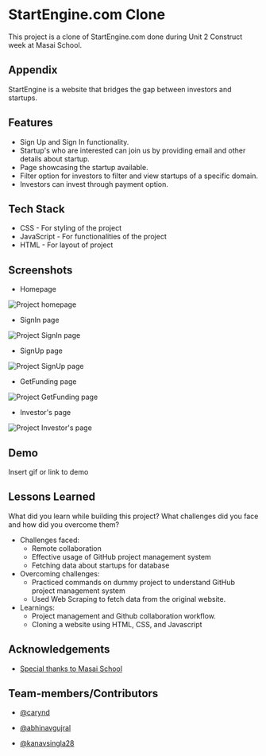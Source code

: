 
# StartEngine.com Clone

This project is a clone of StartEngine.com done during Unit 2 Construct week at Masai School.


## Appendix

StartEngine is a website that bridges the gap between investors and startups.

  

  
## Features

- Sign Up and Sign In functionality.
- Startup's who are interested can join us by providing email and other details about startup.
- Page showcasing the startup available.
- Filter option for investors to filter and view startups of a specific domain. 
- Investors can invest through payment option.


## Tech Stack

 
 - CSS  - For styling of the project
 - JavaScript - For functionalities of the project
- HTML - For layout of project



  
## Screenshots
- Homepage

![Project homepage](https://miro.medium.com/max/1000/1*rhWqb3etdnMtXt_M_yqCgA.png)

- SignIn page

![Project SignIn page](https://miro.medium.com/max/700/1*R78-SjpD8YVTWPUaVq0L4w.png)

- SignUp page

![Project SignUp page](https://miro.medium.com/max/700/1*WLYGba3UfsewQvaO3kfW5g.png)

- GetFunding page

![Project GetFunding page](https://miro.medium.com/max/700/1*KgudHeq-zJkMq3lr2-CzAw.png)

- Investor's page

![Project Investor's page](https://miro.medium.com/max/700/1*jPDsyAXgSPMwNPtPeNHNew.png)

## Demo

Insert gif or link to demo

  
## Lessons Learned

What did you learn while building this project? What challenges did you face and how did you overcome them?

- Challenges faced:
  - Remote collaboration
  - Effective usage of GitHub project management system
  - Fetching data about startups for database  
- Overcoming challenges:
  - Practiced commands on dummy project to understand GitHub project management system
  - Used Web Scraping to fetch data from the original website.
- Learnings:
  - Project management and Github collaboration workflow.
  - Cloning a website using HTML, CSS, and Javascript
## Acknowledgements

  - [Special thanks to Masai School](https://https://masaischool.com/)
## Team-members/Contributors

- [@carynd](https://www.github.com/carynd)

- [@abhinavgujral](https://wwww.github.com/abhinavgujral)

- [@kanavsingla28](https://wwww.github.com/kanavsingla28)
  
